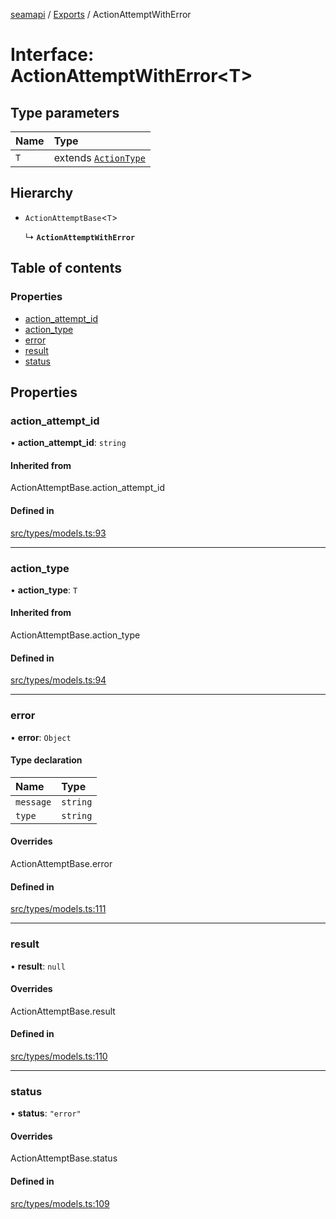 [seamapi](../README.md) / [Exports](../modules.md) / ActionAttemptWithError

# Interface: ActionAttemptWithError<T\>

## Type parameters

| Name | Type |
| :------ | :------ |
| `T` | extends [`ActionType`](../modules.md#actiontype) |

## Hierarchy

- `ActionAttemptBase`<`T`\>

  ↳ **`ActionAttemptWithError`**

## Table of contents

### Properties

- [action\_attempt\_id](ActionAttemptWithError.md#action_attempt_id)
- [action\_type](ActionAttemptWithError.md#action_type)
- [error](ActionAttemptWithError.md#error)
- [result](ActionAttemptWithError.md#result)
- [status](ActionAttemptWithError.md#status)

## Properties

### action\_attempt\_id

• **action\_attempt\_id**: `string`

#### Inherited from

ActionAttemptBase.action\_attempt\_id

#### Defined in

[src/types/models.ts:93](https://github.com/seamapi/javascript/blob/main/src/types/models.ts#L93)

___

### action\_type

• **action\_type**: `T`

#### Inherited from

ActionAttemptBase.action\_type

#### Defined in

[src/types/models.ts:94](https://github.com/seamapi/javascript/blob/main/src/types/models.ts#L94)

___

### error

• **error**: `Object`

#### Type declaration

| Name | Type |
| :------ | :------ |
| `message` | `string` |
| `type` | `string` |

#### Overrides

ActionAttemptBase.error

#### Defined in

[src/types/models.ts:111](https://github.com/seamapi/javascript/blob/main/src/types/models.ts#L111)

___

### result

• **result**: ``null``

#### Overrides

ActionAttemptBase.result

#### Defined in

[src/types/models.ts:110](https://github.com/seamapi/javascript/blob/main/src/types/models.ts#L110)

___

### status

• **status**: ``"error"``

#### Overrides

ActionAttemptBase.status

#### Defined in

[src/types/models.ts:109](https://github.com/seamapi/javascript/blob/main/src/types/models.ts#L109)
